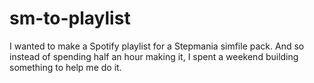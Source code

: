 # sm-to-playlist

I wanted to make a Spotify playlist for a Stepmania simfile pack. And so instead of spending half an hour making it, I spent a weekend building something to help me do it.